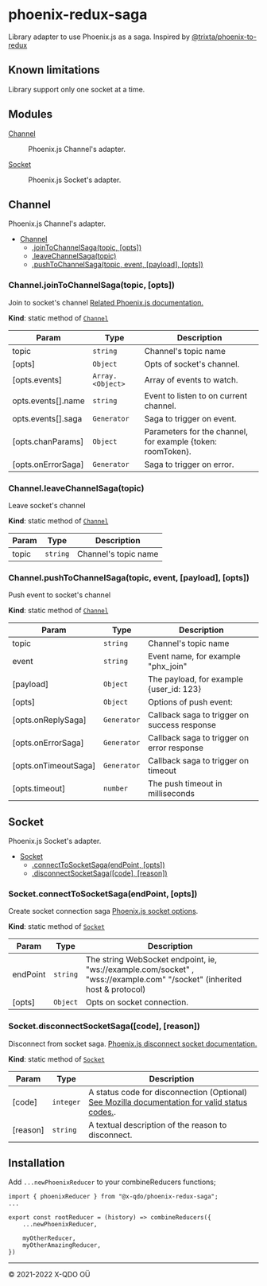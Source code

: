 # phoenix-redux-saga

Library adapter to use Phoenix.js as a saga.
Inspired by [@trixta/phoenix-to-redux](https://www.npmjs.com/package/@trixta/phoenix-to-redux)

## Known limitations

Library support only one socket at a time.

## Modules

<dl>
<dt><a href="#module_Channel">Channel</a></dt>
<dd><p>Phoenix.js Channel&#39;s adapter.</p>
</dd>
<dt><a href="#module_Socket">Socket</a></dt>
<dd><p>Phoenix.js Socket&#39;s adapter.</p>
</dd>
</dl>

<a name="module_Channel"></a>

## Channel
Phoenix.js Channel's adapter.


* [Channel](#module_Channel)
    * [.joinToChannelSaga(topic, [opts])](#module_Channel.joinToChannelSaga)
    * [.leaveChannelSaga(topic)](#module_Channel.leaveChannelSaga)
    * [.pushToChannelSaga(topic, event, [payload], [opts])](#module_Channel.pushToChannelSaga)

<a name="module_Channel.joinToChannelSaga"></a>

### Channel.joinToChannelSaga(topic, [opts])
Join to socket's channel
[Related Phoenix.js documentation.](https://hexdocs.pm/phoenix/js/index.html#channeljoin)

**Kind**: static method of [<code>Channel</code>](#module_Channel)  

| Param | Type | Description |
| --- | --- | --- |
| topic | <code>string</code> | Channel's topic name |
| [opts] | <code>Object</code> | Opts of socket's channel. |
| [opts.events] | <code>Array.&lt;Object&gt;</code> | Array of events to watch. |
| opts.events[].name | <code>string</code> | Event to listen to on current channel. |
| opts.events[].saga | <code>Generator</code> | Saga to trigger on event. |
| [opts.chanParams] | <code>Object</code> | Parameters for the channel, for example {token: roomToken}. |
| [opts.onErrorSaga] | <code>Generator</code> | Saga to trigger on error. |

<a name="module_Channel.leaveChannelSaga"></a>

### Channel.leaveChannelSaga(topic)
Leave socket's channel

**Kind**: static method of [<code>Channel</code>](#module_Channel)  

| Param | Type | Description |
| --- | --- | --- |
| topic | <code>string</code> | Channel's topic name |

<a name="module_Channel.pushToChannelSaga"></a>

### Channel.pushToChannelSaga(topic, event, [payload], [opts])
Push event to socket's channel

**Kind**: static method of [<code>Channel</code>](#module_Channel)  

| Param | Type | Description |
| --- | --- | --- |
| topic | <code>string</code> | Channel's topic name |
| event | <code>string</code> | Event name, for example "phx_join" |
| [payload] | <code>Object</code> | The payload, for example {user_id: 123} |
| [opts] | <code>Object</code> | Options of push event: |
| [opts.onReplySaga] | <code>Generator</code> | Callback saga to trigger on success response |
| [opts.onErrorSaga] | <code>Generator</code> | Callback saga to trigger on error response |
| [opts.onTimeoutSaga] | <code>Generator</code> | Callback saga to trigger on timeout |
| [opts.timeout] | <code>number</code> | The push timeout in milliseconds |

<a name="module_Socket"></a>

## Socket
Phoenix.js Socket's adapter.


* [Socket](#module_Socket)
    * [.connectToSocketSaga(endPoint, [opts])](#module_Socket.connectToSocketSaga)
    * [.disconnectSocketSaga([code], [reason])](#module_Socket.disconnectSocketSaga)

<a name="module_Socket.connectToSocketSaga"></a>

### Socket.connectToSocketSaga(endPoint, [opts])
Create socket connection saga
[Phoenix.js socket options](https://hexdocs.pm/phoenix/js/index.html#socket).

**Kind**: static method of [<code>Socket</code>](#module_Socket)  

| Param | Type | Description |
| --- | --- | --- |
| endPoint | <code>string</code> | The string WebSocket endpoint, ie, "ws://example.com/socket" , "wss://example.com" "/socket" (inherited host & protocol) |
| [opts] | <code>Object</code> | Opts on socket connection. |

<a name="module_Socket.disconnectSocketSaga"></a>

### Socket.disconnectSocketSaga([code], [reason])
Disconnect from socket saga.
[Phoenix.js disconnect socket documentation.](https://hexdocs.pm/phoenix/js/index.html#socketdisconnect)

**Kind**: static method of [<code>Socket</code>](#module_Socket)  

| Param | Type | Description |
| --- | --- | --- |
| [code] | <code>integer</code> | A status code for disconnection (Optional) [See Mozilla documentation for valid status codes.](https://developer.mozilla.org/en-US/docs/Web/API/CloseEvent#Status_codes). |
| [reason] | <code>string</code> | A textual description of the reason to disconnect. |


## Installation

Add `...newPhoenixReducer` to your combineReducers functions;

```
import { phoenixReducer } from "@x-qdo/phoenix-redux-saga";
...

export const rootReducer = (history) => combineReducers({
    ...newPhoenixReducer,

    myOtherReducer,
    myOtherAmazingReducer,
})

```

* * *
&copy; 2021-2022 X-QDO OÜ
